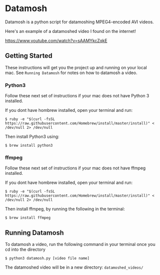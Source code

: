 # Datamosh

Datamosh is a python script for datamoshing MPEG4-encoded AVI videos. 

Here's an example of a datamoshed video I found on the internet!

https://www.youtube.com/watch?v=sAAMYkcZqkE

## Getting Started

These instructions will get you the project up and running on your local mac. See `Running Datamosh` for notes on how to datamosh a video.

### Python3

Follow these next set of instructions if your mac does not have Python 3 installed.

If you dont have hombrew installed, open your terminal and run:
```
$ ruby -e "$(curl -fsSL https://raw.githubusercontent.com/Homebrew/install/master/install)" < /dev/null 2> /dev/null
```

Then install Python3 using:
```
$ brew install python3
```

### ffmpeg

Follow these next set of instructions if your mac does not have ffmpeg installed.

If you dont have hombrew installed, open your terminal and run:
```
$ ruby -e "$(curl -fsSL https://raw.githubusercontent.com/Homebrew/install/master/install)" < /dev/null 2> /dev/null
```

Then install ffmpeg, by running the following in the terminal:
```
$ brew install ffmpeg
```

## Running Datamosh

To datamosh a video, run the following command in your terminal once you cd into the directory
```
$ python3 datamosh.py [video file name]
```
The datamoshed video will be in a new directory: `datamoshed_videos/`
